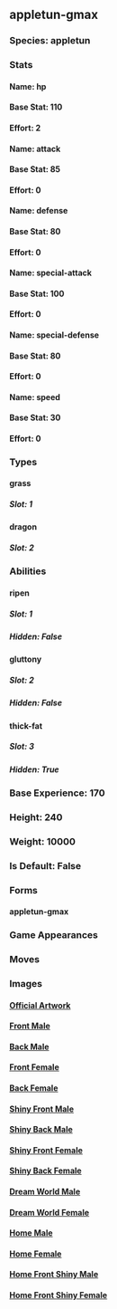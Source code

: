 ## appletun-gmax
### Species: appletun
### Stats
#### Name: hp
#### Base Stat: 110
#### Effort: 2
#### Name: attack
#### Base Stat: 85
#### Effort: 0
#### Name: defense
#### Base Stat: 80
#### Effort: 0
#### Name: special-attack
#### Base Stat: 100
#### Effort: 0
#### Name: special-defense
#### Base Stat: 80
#### Effort: 0
#### Name: speed
#### Base Stat: 30
#### Effort: 0
### Types
#### grass
##### Slot: 1
#### dragon
##### Slot: 2
### Abilities
#### ripen
##### Slot: 1
##### Hidden: False
#### gluttony
##### Slot: 2
##### Hidden: False
#### thick-fat
##### Slot: 3
##### Hidden: True
### Base Experience: 170
### Height: 240
### Weight: 10000
### Is Default: False
### Forms
#### appletun-gmax
### Game Appearances
### Moves
### Images
#### [Official Artwork](https://raw.githubusercontent.com/PokeAPI/sprites/master/sprites/pokemon/other/official-artwork/10208.png)
#### [Front Male](https://raw.githubusercontent.com/PokeAPI/sprites/master/sprites/pokemon/10208.png)
#### [Back Male](None)
#### [Front Female](None)
#### [Back Female](None)
#### [Shiny Front Male](None)
#### [Shiny Back Male](None)
#### [Shiny Front Female](None)
#### [Shiny Back Female](None)
#### [Dream World Male](None)
#### [Dream World Female](None)
#### [Home Male](https://raw.githubusercontent.com/PokeAPI/sprites/master/sprites/pokemon/other/home/10208.png)
#### [Home Female](None)
#### [Home Front Shiny Male](https://raw.githubusercontent.com/PokeAPI/sprites/master/sprites/pokemon/other/home/shiny/10208.png)
#### [Home Front Shiny Female](None)